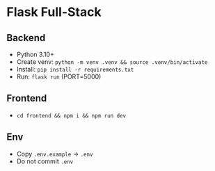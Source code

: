 # Flask Full-Stack

## Backend
- Python 3.10+
- Create venv: `python -m venv .venv && source .venv/bin/activate`
- Install: `pip install -r requirements.txt`
- Run: `flask run` (PORT=5000)

## Frontend
- `cd frontend && npm i && npm run dev`

## Env
- Copy `.env.example` -> `.env`
- Do not commit `.env`
